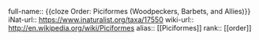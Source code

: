 full-name:: {{cloze Order: Piciformes (Woodpeckers, Barbets, and Allies)}}
iNat-url:: https://www.inaturalist.org/taxa/17550
wiki-url:: http://en.wikipedia.org/wiki/Piciformes
alias:: [[Piciformes]]
rank:: [[order]]